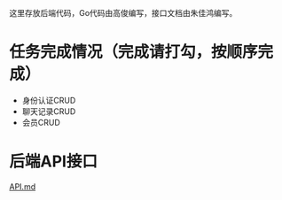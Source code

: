 这里存放后端代码，Go代码由高俊编写，接口文档由朱佳鸿编写。

# 任务完成情况（完成请打勾，按顺序完成）
- 身份认证CRUD
- 聊天记录CRUD
- 会员CRUD

# 后端API接口

[API.md](API.md)


